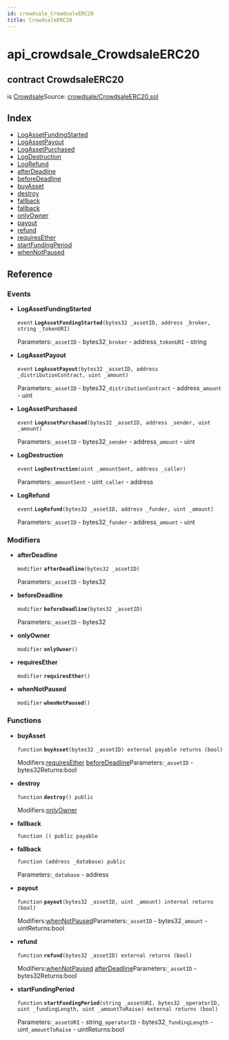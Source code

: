 ```yaml
---
id: crowdsale_CrowdsaleERC20
title: CrowdsaleERC20
---
```


# api\_crowdsale\_CrowdsaleERC20

## contract CrowdsaleERC20

is [Crowdsale](https://github.com/MyBitFoundation/MyBit-Network.tech/tree/9bb35f4e2608f44c29e1b398fa64e00a295d0ed2/docgen/docs/interfaces_Crowdsale.html)Source: [crowdsale/CrowdsaleERC20.sol](https://github.com/MyBitFoundation/MyBit-Network.tech//blob/v0.0.0/contracts/crowdsale/CrowdsaleERC20.sol)

## Index

* [LogAssetFundingStarted](https://github.com/MyBitFoundation/MyBit-Network.tech/tree/9bb35f4e2608f44c29e1b398fa64e00a295d0ed2/docgen/docs/crowdsale_CrowdsaleERC20.html#LogAssetFundingStarted)
* [LogAssetPayout](https://github.com/MyBitFoundation/MyBit-Network.tech/tree/9bb35f4e2608f44c29e1b398fa64e00a295d0ed2/docgen/docs/crowdsale_CrowdsaleERC20.html#LogAssetPayout)
* [LogAssetPurchased](https://github.com/MyBitFoundation/MyBit-Network.tech/tree/9bb35f4e2608f44c29e1b398fa64e00a295d0ed2/docgen/docs/crowdsale_CrowdsaleERC20.html#LogAssetPurchased)
* [LogDestruction](https://github.com/MyBitFoundation/MyBit-Network.tech/tree/9bb35f4e2608f44c29e1b398fa64e00a295d0ed2/docgen/docs/crowdsale_CrowdsaleERC20.html#LogDestruction)
* [LogRefund](https://github.com/MyBitFoundation/MyBit-Network.tech/tree/9bb35f4e2608f44c29e1b398fa64e00a295d0ed2/docgen/docs/crowdsale_CrowdsaleERC20.html#LogRefund)
* [afterDeadline](https://github.com/MyBitFoundation/MyBit-Network.tech/tree/9bb35f4e2608f44c29e1b398fa64e00a295d0ed2/docgen/docs/crowdsale_CrowdsaleERC20.html#afterDeadline)
* [beforeDeadline](https://github.com/MyBitFoundation/MyBit-Network.tech/tree/9bb35f4e2608f44c29e1b398fa64e00a295d0ed2/docgen/docs/crowdsale_CrowdsaleERC20.html#beforeDeadline)
* [buyAsset](https://github.com/MyBitFoundation/MyBit-Network.tech/tree/9bb35f4e2608f44c29e1b398fa64e00a295d0ed2/docgen/docs/crowdsale_CrowdsaleERC20.html#buyAsset)
* [destroy](https://github.com/MyBitFoundation/MyBit-Network.tech/tree/9bb35f4e2608f44c29e1b398fa64e00a295d0ed2/docgen/docs/crowdsale_CrowdsaleERC20.html#destroy)
* [fallback](https://github.com/MyBitFoundation/MyBit-Network.tech/tree/9bb35f4e2608f44c29e1b398fa64e00a295d0ed2/docgen/docs/crowdsale_CrowdsaleERC20.html)
* [fallback](https://github.com/MyBitFoundation/MyBit-Network.tech/tree/9bb35f4e2608f44c29e1b398fa64e00a295d0ed2/docgen/docs/crowdsale_CrowdsaleERC20.html)
* [onlyOwner](https://github.com/MyBitFoundation/MyBit-Network.tech/tree/9bb35f4e2608f44c29e1b398fa64e00a295d0ed2/docgen/docs/crowdsale_CrowdsaleERC20.html#onlyOwner)
* [payout](https://github.com/MyBitFoundation/MyBit-Network.tech/tree/9bb35f4e2608f44c29e1b398fa64e00a295d0ed2/docgen/docs/crowdsale_CrowdsaleERC20.html#payout)
* [refund](https://github.com/MyBitFoundation/MyBit-Network.tech/tree/9bb35f4e2608f44c29e1b398fa64e00a295d0ed2/docgen/docs/crowdsale_CrowdsaleERC20.html#refund)
* [requiresEther](https://github.com/MyBitFoundation/MyBit-Network.tech/tree/9bb35f4e2608f44c29e1b398fa64e00a295d0ed2/docgen/docs/crowdsale_CrowdsaleERC20.html#requiresEther)
* [startFundingPeriod](https://github.com/MyBitFoundation/MyBit-Network.tech/tree/9bb35f4e2608f44c29e1b398fa64e00a295d0ed2/docgen/docs/crowdsale_CrowdsaleERC20.html#startFundingPeriod)
* [whenNotPaused](https://github.com/MyBitFoundation/MyBit-Network.tech/tree/9bb35f4e2608f44c29e1b398fa64e00a295d0ed2/docgen/docs/crowdsale_CrowdsaleERC20.html#whenNotPaused)

## Reference

### Events

* **LogAssetFundingStarted**

  `event` **`LogAssetFundingStarted`**`(bytes32 _assetID, address _broker, string _tokenURI)`

  Parameters:`_assetID` - bytes32`_broker` - address`_tokenURI` - string

* **LogAssetPayout**

  `event` **`LogAssetPayout`**`(bytes32 _assetID, address _distributionContract, uint _amount)`

  Parameters:`_assetID` - bytes32`_distributionContract` - address`_amount` - uint

* **LogAssetPurchased**

  `event` **`LogAssetPurchased`**`(bytes32 _assetID, address _sender, uint _amount)`

  Parameters:`_assetID` - bytes32`_sender` - address`_amount` - uint

* **LogDestruction**

  `event` **`LogDestruction`**`(uint _amountSent, address _caller)`

  Parameters:`_amountSent` - uint`_caller` - address

* **LogRefund**

  `event` **`LogRefund`**`(bytes32 _assetID, address _funder, uint _amount)`

  Parameters:`_assetID` - bytes32`_funder` - address`_amount` - uint

### Modifiers

* **afterDeadline**

  `modifier` **`afterDeadline`**`(bytes32 _assetID)`

  Parameters:`_assetID` - bytes32

* **beforeDeadline**

  `modifier` **`beforeDeadline`**`(bytes32 _assetID)`

  Parameters:`_assetID` - bytes32

* **onlyOwner**

  `modifier` **`onlyOwner`**`()`

* **requiresEther**

  `modifier` **`requiresEther`**`()`

* **whenNotPaused**

  `modifier` **`whenNotPaused`**`()`

### Functions

* **buyAsset**

  `function` **`buyAsset`**`(bytes32 _assetID) external payable returns (bool)`

  Modifiers:[requiresEther](https://github.com/MyBitFoundation/MyBit-Network.tech/tree/9bb35f4e2608f44c29e1b398fa64e00a295d0ed2/docgen/docs/crowdsale_CrowdsaleERC20.html#requiresEther) [beforeDeadline](https://github.com/MyBitFoundation/MyBit-Network.tech/tree/9bb35f4e2608f44c29e1b398fa64e00a295d0ed2/docgen/docs/crowdsale_CrowdsaleERC20.html#beforeDeadline)Parameters:`_assetID` - bytes32Returns:bool

* **destroy**

  `function` **`destroy`**`() public`

  Modifiers:[onlyOwner](https://github.com/MyBitFoundation/MyBit-Network.tech/tree/9bb35f4e2608f44c29e1b398fa64e00a295d0ed2/docgen/docs/crowdsale_CrowdsaleERC20.html#onlyOwner)

* **fallback**

  `function () public payable`

* **fallback**

  `function (address _database) public`

  Parameters:`_database` - address

* **payout**

  `function` **`payout`**`(bytes32 _assetID, uint _amount) internal returns (bool)`

  Modifiers:[whenNotPaused](https://github.com/MyBitFoundation/MyBit-Network.tech/tree/9bb35f4e2608f44c29e1b398fa64e00a295d0ed2/docgen/docs/crowdsale_CrowdsaleERC20.html#whenNotPaused)Parameters:`_assetID` - bytes32`_amount` - uintReturns:bool

* **refund**

  `function` **`refund`**`(bytes32 _assetID) external returns (bool)`

  Modifiers:[whenNotPaused](https://github.com/MyBitFoundation/MyBit-Network.tech/tree/9bb35f4e2608f44c29e1b398fa64e00a295d0ed2/docgen/docs/crowdsale_CrowdsaleERC20.html#whenNotPaused) [afterDeadline](https://github.com/MyBitFoundation/MyBit-Network.tech/tree/9bb35f4e2608f44c29e1b398fa64e00a295d0ed2/docgen/docs/crowdsale_CrowdsaleERC20.html#afterDeadline)Parameters:`_assetID` - bytes32Returns:bool

* **startFundingPeriod**

  `function` **`startFundingPeriod`**`(string _assetURI, bytes32 _operatorID, uint _fundingLength, uint _amountToRaise) external returns (bool)`

  Parameters:`_assetURI` - string`_operatorID` - bytes32`_fundingLength` - uint`_amountToRaise` - uintReturns:bool

